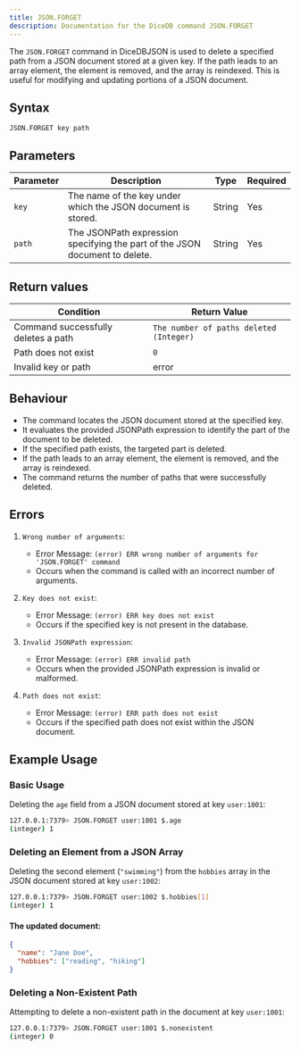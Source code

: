 ```yaml
---
title: JSON.FORGET
description: Documentation for the DiceDB command JSON.FORGET
---
```


The `JSON.FORGET` command in DiceDBJSON is used to delete a specified path from a JSON document stored at a given key. If the path leads to an array element, the element is removed, and the array is reindexed. This is useful for modifying and updating portions of a JSON document.

## Syntax

```
JSON.FORGET key path
```

## Parameters

| Parameter | Description                                                                  | Type    | Required |
|-----------|------------------------------------------------------------------------------|---------|----------|
| `key`     | The name of the key under which the JSON document is stored.	                | String  | Yes      |
| `path`    | The JSONPath expression specifying the part of the JSON document to delete.  | String  | Yes      |

## Return values

| Condition                            | Return Value                            |
|--------------------------------------|-----------------------------------------|
| Command successfully deletes a path	 | `The number of paths deleted (Integer)` |
| Path does not exist	                 | `0`                                     |
| Invalid key or path	                 | error                                   |

## Behaviour

- The command locates the JSON document stored at the specified key.
- It evaluates the provided JSONPath expression to identify the part of the document to be deleted.
- If the specified path exists, the targeted part is deleted.
- If the path leads to an array element, the element is removed, and the array is reindexed.
- The command returns the number of paths that were successfully deleted.

## Errors

1. `Wrong number of arguments`:

    - Error Message: `(error) ERR wrong number of arguments for 'JSON.FORGET' command`
    - Occurs when the command is called with an incorrect number of arguments.

2. `Key does not exist`:

    - Error Message: `(error) ERR key does not exist`
    - Occurs if the specified key is not present in the database.

3. `Invalid JSONPath expression`:

    - Error Message: `(error) ERR invalid path`
    - Occurs when the provided JSONPath expression is invalid or malformed.

4. `Path does not exist`:

    - Error Message: `(error) ERR path does not exist`
    - Occurs if the specified path does not exist within the JSON document.

## Example Usage

### Basic Usage

Deleting the `age` field from a JSON document stored at key `user:1001`:

```bash
127.0.0.1:7379> JSON.FORGET user:1001 $.age
(integer) 1
```

### Deleting an Element from a JSON Array

Deleting the second element (`"swimming"`) from the `hobbies` array in the JSON document stored at key `user:1002`:

```bash
127.0.0.1:7379> JSON.FORGET user:1002 $.hobbies[1]
(integer) 1
```

#### The updated document:
```json
{
  "name": "Jane Doe",
  "hobbies": ["reading", "hiking"]
}
```

### Deleting a Non-Existent Path

Attempting to delete a non-existent path in the document at key `user:1001`:

```bash
127.0.0.1:7379> JSON.FORGET user:1001 $.nonexistent
(integer) 0
```